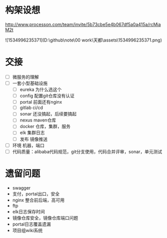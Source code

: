 # 构架设想

http://www.processon.com/team/invite/5b73cbe5e4b067df5a0a415a/rcMiaM2t

![1534996235371](D:\github\note\00 work\天都\assets\1534996235371.png)

# 交接

- [ ] 微服务的理解
- [ ] 一套小型基础设施
  - [ ] eureka 为什么选这个
  - [ ] config 配置git仓库没有认证
  - [ ] portal 前面还有nginx
  - [ ] gitlab ci/cd
  - [ ] sonar 还没搞起，后续要搞起
  - [ ] nexus maven仓库
  - [ ] docker 仓库，集群，服务
  - [ ] elk 集群日志
  - [ ] 发布  镜像推送
- [ ] 环境 机器，端口
- [ ] 代码质量：alibaba代码规范，git分支使用，代码合并评审，sonar，单元测试

# 遗留问题

- swagger
- 支付，portal出口，安全
- nginx 整合前后端，高可用
- ftp
- elk日志保存时间
- 镜像仓库安全，镜像仓库端口问题
- portal日志覆盖遗漏
- 项目组wiki系统


